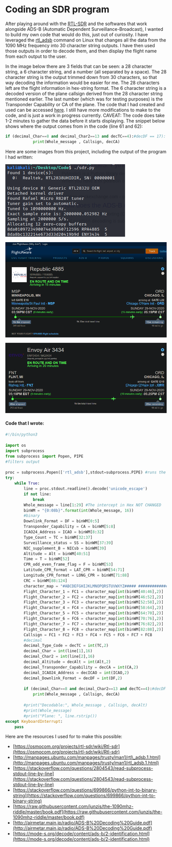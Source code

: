 # Coding an SDR program

After playing around with the [RTL-SDR](https://www.amazon.com/RTL-SDR-Blog-RTL2832U-Software-Defined/dp/B011HVUEME/) and the softwares that work alongside ADS-B \(Automatic Dependent Surveillance-Broadcast\), I wanted to build my own code that would do this, just out of curiosity. I have leveraged the [rtl\_adsb](http://manpages.ubuntu.com/manpages/trusty/man1/rtl_adsb.1.html) command on Linux that changes all the data from the 1090 MHz frequency into 30 character string outputs. I have then used those outputs in order to decode them, and then display the flight name from each output to the user.

In the image below there are 3 fields that can be seen: a 28 character string, a 6 character string, and a number \(all separated by a space\). The 28 character string is the output trimmed down from 30 characters, so that way decoding the information would be easier for me. The 28 characters left are the flight information in hex-string format. The 6 character string is a decoded version of the plane callsign derived from the 28 character string mentioned earlier. The last number \(which was for testing purposes\) is the Transponder Capability or CA of the plane. The code that I had created and used can be accessed [here](https://github.com/harisqazi1/Blog/blob/main/Code/RTL-SDR-PlaneTracking.py). I still have more modifications to make to the code, and is just a work in progress currently. CAVEAT: The code does take 1-2 minutes to gather the data before it starts displaying. The snippet below shows where the output comes from in the code \(line 61 and 62\):

```python
if (decimal_Char==8 and decimal_Char2==13 and decTC==4):#decDF == 17):
            print(Whole_message , Callsign, decCA)
```

Here are some images from this project, including the output of the program I had written:

![Output of Program](../.gitbook/assets/rtl-sdr.png)

![FlightAware for one of the outputs](../.gitbook/assets/rtl-sdr-2.png)

![FlightAware for the other output](../.gitbook/assets/rtl-sdr-3.png)

#### Code that I wrote:

```python
#!/bin/python3

import os
import subprocess
from subprocess import Popen, PIPE
#filters output

proc = subprocess.Popen(['rtl_adsb'],stdout=subprocess.PIPE) #runs the rtl_adsb command
try:
    while True:
        line = proc.stdout.readline().decode('unicode_escape')
        if not line:
            break
        Whole_message = line[1:29] #The intercept in Hex NOT CHANGED
        binWM = "{0:08b}".format(int(Whole_message, 16))
        #binary
        Downlink_Format = DF = binWM[0:5]
        Transponder_Capability = CA = binWM[5:8]
        ICAO24_Address = ICAO = binWM[8:32]
        Type_Count = TC = binWM[32:37]
        Surveillance_status = SS = binWM[37:39]
        NIC_supplement_B = NICsb = binWM[39]
        Altitude = Alt = binWM[40:51]
        Time = T = binWM[52]
        CPR_odd_even_frame_flag = F = binWM[53]
        Latitude_CPR_format = LAT_CPR = binWM[54:71]
        Longitude_CPR_format = LONG_CPR = binWM[71:88]
        CRC = binWM[88:124]
        character_map = "#ABCDEFGHIJKLMNOPQRSTUVWXYZ##### ###############0123456789######"
        Flight_Character_1 = FC1 = character_map[int(binWM[40:46],2)]
        Flight_Character_2 = FC2 = character_map[int(binWM[46:52],2)]
        Flight_Character_3 = FC3 = character_map[int(binWM[52:58],2)]
        Flight_Character_4 = FC4 = character_map[int(binWM[58:64],2)]
        Flight_Character_5 = FC5 = character_map[int(binWM[64:70],2)]
        Flight_Character_6 = FC6 = character_map[int(binWM[70:76],2)]
        Flight_Character_7 = FC7 = character_map[int(binWM[76:82],2)]
        Flight_Character_8 = FC8 = character_map[int(binWM[82:88],2)]
        Callsign = FC1 + FC2 + FC3 + FC4 + FC5 + FC6 + FC7 + FC8
        #decimal
        decimal_Type_Code = decTC = int(TC,2)
        decimal_Char = int(line[1],16)
        decimal_Char2 = int(line[2],16)
        decimal_Altitude = decAlt = int(Alt,2)
        decimal_Transponder_Capability = decCA = int(CA,2)
        decimal_ICAO24_Address = decICAO = int(ICAO,2)
        decimal_Downlink_Format = decDF = int(DF,2)

        if (decimal_Char==8 and decimal_Char2==13 and decTC==4):#decDF == 17):
            print(Whole_message , Callsign, decCA)

        #print("Decodable:", Whole_message , Callsign, decAlt)
        #print(Whole_message)
        #print("Plane: ", line.rstrip())
except KeyboardInterrupt:
    pass
```

Here are the resources I used for to make this possible:

* [https://osmocom.org/projects/rtl-sdr/wiki/Rtl-sdr](https://osmocom.org/projects/rtl-sdr/wiki/Rtl-sdr)
* [http://manpages.ubuntu.com/manpages/trusty/man1/rtl\_adsb.1.html](http://manpages.ubuntu.com/manpages/trusty/man1/rtl_adsb.1.html)
* [https://stackoverflow.com/questions/2804543/read-subprocess-stdout-line-by-line](https://stackoverflow.com/questions/2804543/read-subprocess-stdout-line-by-line)
* [https://stackoverflow.com/questions/699866/python-int-to-binary-string](https://stackoverflow.com/questions/699866/python-int-to-binary-string)
* [https://raw.githubusercontent.com/junzis/the-1090mhz-riddle/master/book.pdf](https://raw.githubusercontent.com/junzis/the-1090mhz-riddle/master/book.pdf)
* [http://airmetar.main.jp/radio/ADS-B%20Decoding%20Guide.pdf](http://airmetar.main.jp/radio/ADS-B%20Decoding%20Guide.pdf)
* [https://mode-s.org/decode/content/ads-b/2-identification.html](https://mode-s.org/decode/content/ads-b/2-identification.html)

